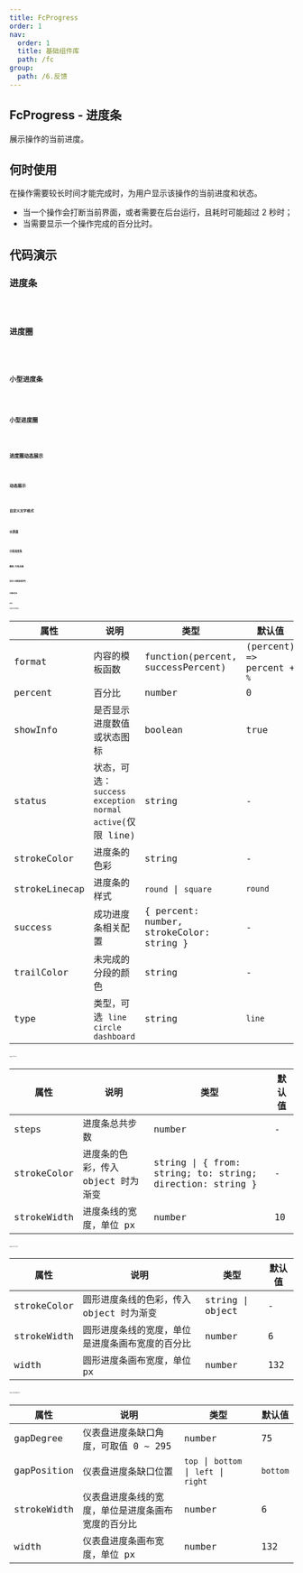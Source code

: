 ```yaml
---
title: FcProgress
order: 1
nav:
  order: 1
  title: 基础组件库
  path: /fc
group:
  path: /6.反馈
---
```


## FcProgress - 进度条

展示操作的当前进度。

## 何时使用


在操作需要较长时间才能完成时，为用户显示该操作的当前进度和状态。

- 当一个操作会打断当前界面，或者需要在后台运行，且耗时可能超过 2 秒时；
- 当需要显示一个操作完成的百分比时。


## 代码演示

### 进度条
<code src="./demo/base01.tsx" />

### 进度圈
<code src="./demo/base02.tsx" />

### 小型进度条
<code src="./demo/base03.tsx" />

### 小型进度圈
<code src="./demo/base04.tsx" />

### 进度圈动态展示
<code src="./demo/base05.tsx" />

### 动态展示
<code src="./demo/base06.tsx" />

### 自定义文字格式
<code src="./demo/base07.tsx" />

### 仪表盘
<code src="./demo/base08.tsx" />

### 分段进度条
<code src="./demo/base09.tsx" />

### 圆角/方角边缘
<code src="./demo/base10.tsx" />

### 自定义进度条渐变色
<code src="./demo/base11.tsx" />

### 步骤进度条
<code src="./demo/base12.tsx" />


## API

各类型共用的属性。

| 属性 | 说明 | 类型 | 默认值 |
| --- | --- | --- | --- |
| format | 内容的模板函数 | function(percent, successPercent) | (percent) => percent + `%` |
| percent | 百分比 | number | 0 |
| showInfo | 是否显示进度数值或状态图标 | boolean | true |
| status | 状态，可选：`success` `exception` `normal` `active`(仅限 line) | string | - |
| strokeColor | 进度条的色彩 | string | - |
| strokeLinecap | 进度条的样式 | `round` \| `square` | `round` |
| success | 成功进度条相关配置 | { percent: number, strokeColor: string } | - |
| trailColor | 未完成的分段的颜色 | string | - |
| type | 类型，可选 `line` `circle` `dashboard` | string | `line` |

### `type="line"`

| 属性 | 说明 | 类型 | 默认值 |
| --- | --- | --- | --- |
| steps | 进度条总共步数 | number | - |
| strokeColor | 进度条的色彩，传入 object 时为渐变 | string \| { from: string; to: string; direction: string } | - |
| strokeWidth | 进度条线的宽度，单位 px | number | 10 |

### `type="circle"`

| 属性 | 说明 | 类型 | 默认值 |
| --- | --- | --- | --- |
| strokeColor | 圆形进度条线的色彩，传入 object 时为渐变 | string \| object | - |
| strokeWidth | 圆形进度条线的宽度，单位是进度条画布宽度的百分比 | number | 6 |
| width | 圆形进度条画布宽度，单位 px | number | 132 |

### `type="dashboard"`

| 属性 | 说明 | 类型 | 默认值 |
| --- | --- | --- | --- |
| gapDegree | 仪表盘进度条缺口角度，可取值 0 ~ 295 | number | 75 |
| gapPosition | 仪表盘进度条缺口位置 | `top` \| `bottom` \| `left` \| `right` | `bottom` |
| strokeWidth | 仪表盘进度条线的宽度，单位是进度条画布宽度的百分比 | number | 6 |
| width | 仪表盘进度条画布宽度，单位 px | number | 132 |
